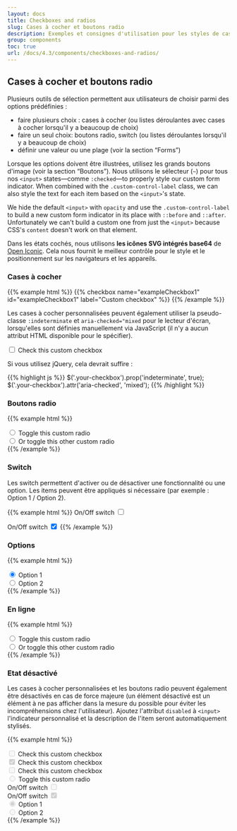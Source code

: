 ```yaml
---
layout: docs
title: Checkboxes and radios
slug: Cases à cocher et boutons radio
description: Exemples et consignes d'utilisation pour les styles de cases à cocher et de boutons radios.
group: components
toc: true
url: /docs/4.3/components/checkboxes-and-radios/
---
```


## Cases à cocher et boutons radio

Plusieurs outils de sélection permettent aux utilisateurs de choisir parmi des options prédéfinies :

- faire plusieurs choix : cases à cocher (ou listes déroulantes avec cases à cocher lorsqu'il y a beaucoup de choix)
- faire un seul choix: boutons radio, switch (ou listes déroulantes lorsqu'il y a beaucoup de choix)
- définir une valeur ou une plage (voir la section “Forms”)

Lorsque les options doivent être illustrées, utilisez les grands boutons d'image (voir la section “Boutons”).
Nous utilisons le sélecteur (`~`) pour tous nos `<input>` states—comme `:checked`—to properly style our custom form indicator. When combined with the `.custom-control-label` class, we can also style the text for each item based on the `<input>`'s state.

We hide the default `<input>` with `opacity` and use the `.custom-control-label` to build a new custom form indicator in its place with `::before` and `::after`. Unfortunately we can't build a custom one from just the `<input>` because CSS's `content` doesn't work on that element.

Dans les états cochés, nous utilisons **les icônes SVG intégrés base64** de [Open Iconic](https://useiconic.com/open). Cela nous fournit le meilleur contrôle pour le style et le positionnement sur les navigateurs et les appareils.

### Cases à cocher

{{% example html %}}
{{% checkbox name="exampleCheckbox1" id="exampleCheckbox1" label="Custom checkbox" %}}
{{% /example %}}

Les cases à cocher personnalisées peuvent également utiliser la pseudo-classe `:indeterminate` et `aria-checked="mixed` pour le lecteur d'écran, lorsqu'elles sont définies manuellement via JavaScript (il n'y a aucun attribut HTML disponible pour le spécifier).

<div class="bd-example bd-example-indeterminate">
  <div class="custom-control custom-checkbox">
    <input type="checkbox" class="custom-control-input" id="customCheck2">
    <label class="custom-control-label" for="customCheck2">Check this custom checkbox</label>
  </div>
</div>

Si vous utilisez jQuery, cela devrait suffire :

{{% highlight js %}}
$('.your-checkbox').prop('indeterminate', true);
$('.your-checkbox').attr('aria-checked', 'mixed');
{{% /highlight %}}

### Boutons radio

{{% example html %}}
<div class="custom-control custom-radio">
  <input type="radio" id="customRadio1" name="customRadio" class="custom-control-input">
  <label class="custom-control-label font-weight-medium" for="customRadio1">Toggle this custom radio</label>
</div>
<div class="custom-control custom-radio">
  <input type="radio" id="customRadio2" name="customRadio" class="custom-control-input">
  <label class="custom-control-label font-weight-medium" for="customRadio2">Or toggle this other custom radio</label>
</div>
{{% /example %}}

### Switch

Les switch permettent d'activer ou de désactiver une fonctionnalité ou une option. Les items peuvent être appliqués si nécessaire (par exemple : Option 1 / Option 2).

{{% example html %}}
<label for="switch1" class="switch-control">
  <span class="sr-only">On/Off switch</span>
  <input id="switch1" type="checkbox" class="sr-only">
  <span class="switch-control-slider"></span>
</label>

<label for="switch2" class="switch-control">
  <span class="sr-only">On/Off switch</span>
  <input id="switch2" type="checkbox" class="sr-only" checked>
  <span class="switch-control-slider"></span>
</label>
{{% /example %}}

### Options

{{% example html %}}
<div class="options-control">
  <div class="options-item">
    <input type="radio" name="optionsRadio" id="optionsRadio1" class="sr-only" checked/>
    <label class="options-btn font-weight-medium" for="optionsRadio1">Option 1</label>
  </div>
  <div class="options-item">
    <input type="radio" name="optionsRadio" id="optionsRadio2" class="sr-only"/>
    <label class="options-btn font-weight-medium" for="optionsRadio2">Option 2</label>
  </div>
</div>
{{% /example %}}

### En ligne

{{% example html %}}
<div class="custom-control custom-radio custom-control-inline">
  <input type="radio" id="customRadioInline1" name="customRadioInline1" class="custom-control-input">
  <label class="custom-control-label font-weight-medium" for="customRadioInline1">Toggle this custom radio</label>
</div>
<div class="custom-control custom-radio custom-control-inline">
  <input type="radio" id="customRadioInline2" name="customRadioInline1" class="custom-control-input">
  <label class="custom-control-label font-weight-medium" for="customRadioInline2">Or toggle this other custom radio</label>
</div>
{{% /example %}}

### Etat désactivé
Les cases à cocher personnalisées et les boutons radio peuvent également être désactivés en cas de force majeure (un élément désactivé est un élément à ne pas afficher dans la mesure du possible pour éviter les incompréhensions chez l'utilisateur). Ajoutez l'attribut `disabled` à `<input>` l'indicateur personnalisé et la description de l'item seront automatiquement stylisés.

{{% example html %}}
<div class="custom-control custom-checkbox">
  <input type="checkbox" class="custom-control-input" id="customCheckDisabled1" disabled>
  <label class="custom-control-label font-weight-medium" for="customCheckDisabled1">Check this custom checkbox</label>
</div>

<div class="custom-control custom-checkbox">
  <input type="checkbox" class="custom-control-input" id="customCheckCheckedDisabled2" disabled checked>
  <label class="custom-control-label font-weight-medium" for="customCheckCheckedDisabled2">Check this custom checkbox</label>
</div>

<div class="bd-example-indeterminate">
  <div class="custom-control custom-checkbox">
    <input type="checkbox" class="custom-control-input" id="customCheckCheckedDisabled3" disabled>
    <label class="custom-control-label font-weight-medium" for="customCheckCheckedDisabled3">Check this custom checkbox</label>
  </div>
</div>

<div class="custom-control custom-radio">
  <input type="radio" id="radio3" name="radioDisabled" id="customCheckCheckedDisabled4" class="custom-control-input" disabled>
  <label class="custom-control-label font-weight-medium" for="customCheckCheckedDisabled4">Toggle this custom radio</label>
</div>

<div class="mt-2">
  <label class="switch-control" for="customRadioDisabled1">    
    <span class="sr-only">On/Off switch</span>
    <input id="customRadioDisabled1" type="checkbox" class="sr-only" disabled>
    <span class="switch-control-slider"></span>
  </label>
</div>

<div class="mt-2">
  <label class="switch-control" for="customRadioDisabled2">
    <span class="sr-only">On/Off switch</span>
    <input id="customRadioDisabled2" type="checkbox" class="sr-only" checked disabled>
    <span class="switch-control-slider"></span>
  </label>
</div>

<div class="options-control disabled mt-2">
  <div class="options-item">
    <input type="radio" name="optionsRadioDisabled" id="optionsRadio3" class="sr-only" checked disabled/>
    <label class="options-btn font-weight-medium" for="optionsRadio3">Option 1</label>
  </div>
  <div class="options-item">
    <input type="radio" name="optionsRadioDisabled" id="optionsRadio4" class="sr-only" disabled/>
    <label class="options-btn font-weight-medium" for="optionsRadio4">Option 2</label>
  </div>
</div>
{{% /example %}}

